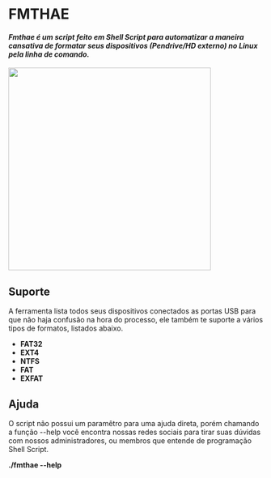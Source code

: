 # FMTHAE
<h4><i>Fmthae é um script feito em Shell Script para automatizar a maneira cansativa de formatar seus dispositivos (Pendrive/HD externo) no Linux pela linha de comando.</i></h4>
<img src="https://user-images.githubusercontent.com/20159378/50998972-db513f00-1507-11e9-8b0b-ca440cfb0ec5.png" height="400" widht="400">
<h2>Suporte</h2>
A ferramenta lista todos seus dispositivos conectados as portas USB para que não haja confusão na hora do processo, ele também te suporte a vários tipos de formatos, listados abaixo.
<b><ul>
  <li>FAT32</li>
   <li>EXT4</li>
   <li>NTFS</li>
   <li>FAT</li>
   <li>EXFAT</li>
</b></ul>
<h2>Ajuda</h2>
O script não possui um paramêtro para uma ajuda direta, porém chamando a função --help você encontra nossas redes sociais para tirar suas dúvidas com nossos administradores, ou membros que entende de programação Shell Script.

<b>./fmthae --help</b>

